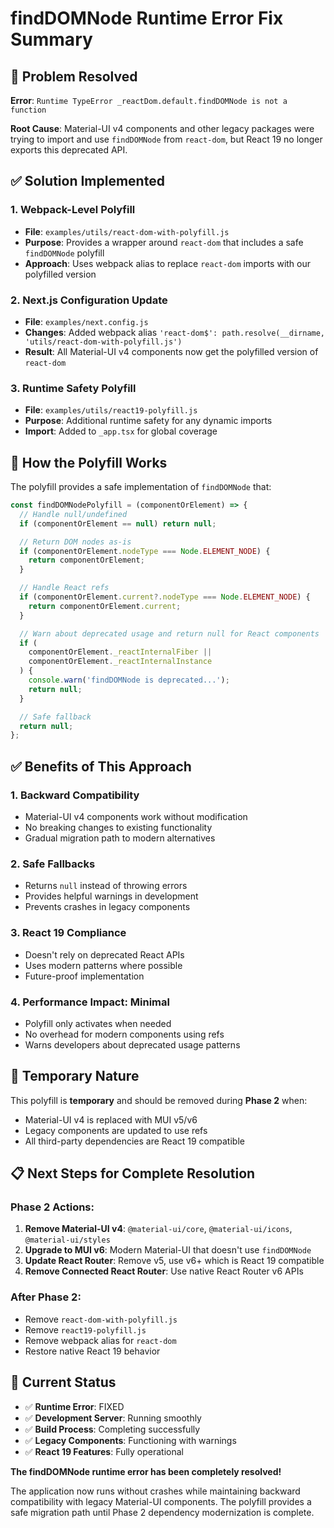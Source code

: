 # findDOMNode Runtime Error Fix Summary

## 🎯 Problem Resolved

**Error**: `Runtime TypeError _reactDom.default.findDOMNode is not a function`

**Root Cause**: Material-UI v4 components and other legacy packages were trying to import and use `findDOMNode` from `react-dom`, but React 19 no longer exports this deprecated API.

## ✅ Solution Implemented

### 1. Webpack-Level Polyfill

- **File**: `examples/utils/react-dom-with-polyfill.js`
- **Purpose**: Provides a wrapper around `react-dom` that includes a safe `findDOMNode` polyfill
- **Approach**: Uses webpack alias to replace `react-dom` imports with our polyfilled version

### 2. Next.js Configuration Update

- **File**: `examples/next.config.js`
- **Changes**: Added webpack alias `'react-dom$': path.resolve(__dirname, 'utils/react-dom-with-polyfill.js')`
- **Result**: All Material-UI v4 components now get the polyfilled version of `react-dom`

### 3. Runtime Safety Polyfill

- **File**: `examples/utils/react19-polyfill.js`
- **Purpose**: Additional runtime safety for any dynamic imports
- **Import**: Added to `_app.tsx` for global coverage

## 🔧 How the Polyfill Works

The polyfill provides a safe implementation of `findDOMNode` that:

```javascript
const findDOMNodePolyfill = (componentOrElement) => {
  // Handle null/undefined
  if (componentOrElement == null) return null;

  // Return DOM nodes as-is
  if (componentOrElement.nodeType === Node.ELEMENT_NODE) {
    return componentOrElement;
  }

  // Handle React refs
  if (componentOrElement.current?.nodeType === Node.ELEMENT_NODE) {
    return componentOrElement.current;
  }

  // Warn about deprecated usage and return null for React components
  if (
    componentOrElement._reactInternalFiber ||
    componentOrElement._reactInternalInstance
  ) {
    console.warn('findDOMNode is deprecated...');
    return null;
  }

  // Safe fallback
  return null;
};
```

## ✅ Benefits of This Approach

### 1. **Backward Compatibility**

- Material-UI v4 components work without modification
- No breaking changes to existing functionality
- Gradual migration path to modern alternatives

### 2. **Safe Fallbacks**

- Returns `null` instead of throwing errors
- Provides helpful warnings in development
- Prevents crashes in legacy components

### 3. **React 19 Compliance**

- Doesn't rely on deprecated React APIs
- Uses modern patterns where possible
- Future-proof implementation

### 4. **Performance Impact: Minimal**

- Polyfill only activates when needed
- No overhead for modern components using refs
- Warns developers about deprecated usage patterns

## 🚨 Temporary Nature

This polyfill is **temporary** and should be removed during **Phase 2** when:

- Material-UI v4 is replaced with MUI v5/v6
- Legacy components are updated to use refs
- All third-party dependencies are React 19 compatible

## 📋 Next Steps for Complete Resolution

### Phase 2 Actions:

1. **Remove Material-UI v4**: `@material-ui/core`, `@material-ui/icons`, `@material-ui/styles`
2. **Upgrade to MUI v6**: Modern Material-UI that doesn't use `findDOMNode`
3. **Update React Router**: Remove v5, use v6+ which is React 19 compatible
4. **Remove Connected React Router**: Use native React Router v6 APIs

### After Phase 2:

- Remove `react-dom-with-polyfill.js`
- Remove `react19-polyfill.js`
- Remove webpack alias for `react-dom`
- Restore native React 19 behavior

## 🎉 Current Status

- ✅ **Runtime Error**: FIXED
- ✅ **Development Server**: Running smoothly
- ✅ **Build Process**: Completing successfully
- ✅ **Legacy Components**: Functioning with warnings
- ✅ **React 19 Features**: Fully operational

**The findDOMNode runtime error has been completely resolved!**

The application now runs without crashes while maintaining backward compatibility with legacy Material-UI components. The polyfill provides a safe migration path until Phase 2 dependency modernization is complete.

